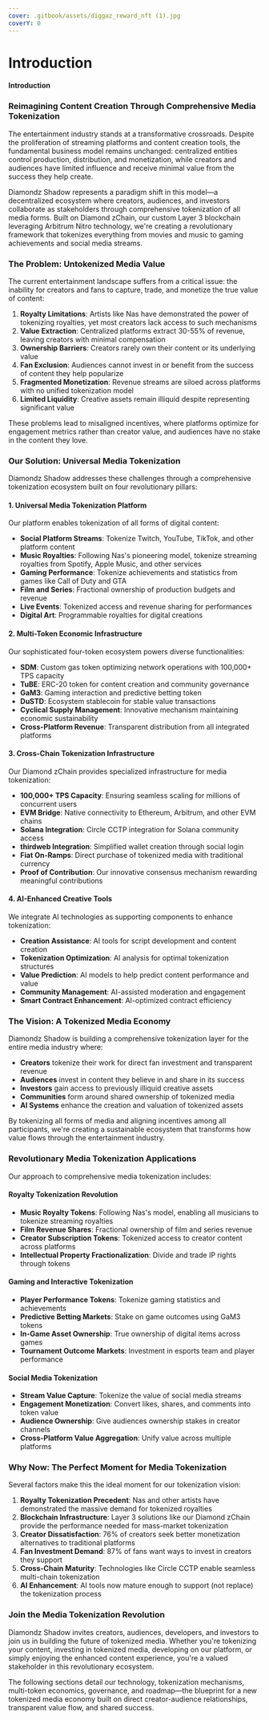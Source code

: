 ```yaml
---
cover: .gitbook/assets/diggaz_reward_nft (1).jpg
coverY: 0
---
```


# Introduction

#### Introduction

### Reimagining Content Creation Through Comprehensive Media Tokenization

The entertainment industry stands at a transformative crossroads. Despite the proliferation of streaming platforms and content creation tools, the fundamental business model remains unchanged: centralized entities control production, distribution, and monetization, while creators and audiences have limited influence and receive minimal value from the success they help create.

Diamondz Shadow represents a paradigm shift in this model—a decentralized ecosystem where creators, audiences, and investors collaborate as stakeholders through comprehensive tokenization of all media forms. Built on Diamond zChain, our custom Layer 3 blockchain leveraging Arbitrum Nitro technology, we're creating a revolutionary framework that tokenizes everything from movies and music to gaming achievements and social media streams.

### The Problem: Untokenized Media Value

The current entertainment landscape suffers from a critical issue: the inability for creators and fans to capture, trade, and monetize the true value of content:

1. **Royalty Limitations**: Artists like Nas have demonstrated the power of tokenizing royalties, yet most creators lack access to such mechanisms
2. **Value Extraction**: Centralized platforms extract 30-55% of revenue, leaving creators with minimal compensation
3. **Ownership Barriers**: Creators rarely own their content or its underlying value
4. **Fan Exclusion**: Audiences cannot invest in or benefit from the success of content they help popularize
5. **Fragmented Monetization**: Revenue streams are siloed across platforms with no unified tokenization model
6. **Limited Liquidity**: Creative assets remain illiquid despite representing significant value

These problems lead to misaligned incentives, where platforms optimize for engagement metrics rather than creator value, and audiences have no stake in the content they love.

### Our Solution: Universal Media Tokenization

Diamondz Shadow addresses these challenges through a comprehensive tokenization ecosystem built on four revolutionary pillars:

#### 1. Universal Media Tokenization Platform

Our platform enables tokenization of all forms of digital content:

* **Social Platform Streams**: Tokenize Twitch, YouTube, TikTok, and other platform content
* **Music Royalties**: Following Nas's pioneering model, tokenize streaming royalties from Spotify, Apple Music, and other services
* **Gaming Performance**: Tokenize achievements and statistics from games like Call of Duty and GTA
* **Film and Series**: Fractional ownership of production budgets and revenue
* **Live Events**: Tokenized access and revenue sharing for performances
* **Digital Art**: Programmable royalties for digital creations

#### 2. Multi-Token Economic Infrastructure

Our sophisticated four-token ecosystem powers diverse functionalities:

* **SDM**: Custom gas token optimizing network operations with 100,000+ TPS capacity
* **TuBE**: ERC-20 token for content creation and community governance
* **GaM3**: Gaming interaction and predictive betting token
* **DuSTD**: Ecosystem stablecoin for stable value transactions
* **Cyclical Supply Management**: Innovative mechanism maintaining economic sustainability
* **Cross-Platform Revenue**: Transparent distribution from all integrated platforms

#### 3. Cross-Chain Tokenization Infrastructure

Our Diamond zChain provides specialized infrastructure for media tokenization:

* **100,000+ TPS Capacity**: Ensuring seamless scaling for millions of concurrent users
* **EVM Bridge**: Native connectivity to Ethereum, Arbitrum, and other EVM chains
* **Solana Integration**: Circle CCTP integration for Solana community access
* **thirdweb Integration**: Simplified wallet creation through social login
* **Fiat On-Ramps**: Direct purchase of tokenized media with traditional currency
* **Proof of Contribution**: Our innovative consensus mechanism rewarding meaningful contributions

#### 4. AI-Enhanced Creative Tools

We integrate AI technologies as supporting components to enhance tokenization:

* **Creation Assistance**: AI tools for script development and content creation
* **Tokenization Optimization**: AI analysis for optimal tokenization structures
* **Value Prediction**: AI models to help predict content performance and value
* **Community Management**: AI-assisted moderation and engagement
* **Smart Contract Enhancement**: AI-optimized contract efficiency

### The Vision: A Tokenized Media Economy

Diamondz Shadow is building a comprehensive tokenization layer for the entire media industry where:

* **Creators** tokenize their work for direct fan investment and transparent revenue
* **Audiences** invest in content they believe in and share in its success
* **Investors** gain access to previously illiquid creative assets
* **Communities** form around shared ownership of tokenized media
* **AI Systems** enhance the creation and valuation of tokenized assets

By tokenizing all forms of media and aligning incentives among all participants, we're creating a sustainable ecosystem that transforms how value flows through the entertainment industry.

### Revolutionary Media Tokenization Applications

Our approach to comprehensive media tokenization includes:

#### Royalty Tokenization Revolution

* **Music Royalty Tokens**: Following Nas's model, enabling all musicians to tokenize streaming royalties
* **Film Revenue Shares**: Fractional ownership of film and series revenue
* **Creator Subscription Tokens**: Tokenized access to creator content across platforms
* **Intellectual Property Fractionalization**: Divide and trade IP rights through tokens

#### Gaming and Interactive Tokenization

* **Player Performance Tokens**: Tokenize gaming statistics and achievements
* **Predictive Betting Markets**: Stake on game outcomes using GaM3 tokens
* **In-Game Asset Ownership**: True ownership of digital items across games
* **Tournament Outcome Markets**: Investment in esports team and player performance

#### Social Media Tokenization

* **Stream Value Capture**: Tokenize the value of social media streams
* **Engagement Monetization**: Convert likes, shares, and comments into token value
* **Audience Ownership**: Give audiences ownership stakes in creator channels
* **Cross-Platform Value Aggregation**: Unify value across multiple platforms

### Why Now: The Perfect Moment for Media Tokenization

Several factors make this the ideal moment for our tokenization vision:

1. **Royalty Tokenization Precedent**: Nas and other artists have demonstrated the massive demand for tokenized royalties
2. **Blockchain Infrastructure**: Layer 3 solutions like our Diamond zChain provide the performance needed for mass-market tokenization
3. **Creator Dissatisfaction**: 76% of creators seek better monetization alternatives to traditional platforms
4. **Fan Investment Demand**: 87% of fans want ways to invest in creators they support
5. **Cross-Chain Maturity**: Technologies like Circle CCTP enable seamless multi-chain tokenization
6. **AI Enhancement**: AI tools now mature enough to support (not replace) the tokenization process

### Join the Media Tokenization Revolution

Diamondz Shadow invites creators, audiences, developers, and investors to join us in building the future of tokenized media. Whether you're tokenizing your content, investing in tokenized media, developing on our platform, or simply enjoying the enhanced content experience, you're a valued stakeholder in this revolutionary ecosystem.

The following sections detail our technology, tokenization mechanisms, multi-token economics, governance, and roadmap—the blueprint for a new tokenized media economy built on direct creator-audience relationships, transparent value flow, and shared success.
